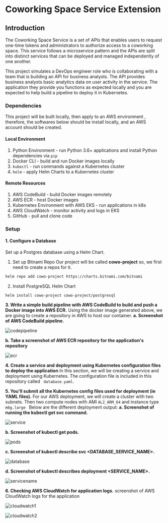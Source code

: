 # Coworking Space Service Extension

## Introduction

The Coworking Space Service is a set of APIs that enables users to request one-time tokens and administrators to authorize access to a coworking space. This service follows a microservice pattern and the APIs are split into distinct services that can be deployed and managed independently of one another.

This project simulates a DevOps engineer role who is collaborating with a team that is building an API for business analysts. The API provides business analysts basic analytics data on user activity in the service. The application they provide you functions as expected locally and you are expected to help build a pipeline to deploy it in Kubernetes.

### Dependencies
This project will be built locally, then apply to an AWS environment , therefore, the softwares below should be install locally, and an AWS account should be created.

#### Local Environment
1. Python Environment - run Python 3.6+ applications and install Python dependencies via `pip`
2. Docker CLI - build and run Docker images locally
3. `kubectl` - run commands against a Kubernetes cluster
4. `helm` - apply Helm Charts to a Kubernetes cluster

#### Remote Resources
1. AWS CodeBuild - build Docker images remotely
2. AWS ECR - host Docker images
3. Kubernetes Environment with AWS EKS - run applications in k8s
4. AWS CloudWatch - monitor activity and logs in EKS
5. GitHub - pull and clone code

### Setup
#### 1. Configure a Database
Set up a Postgres database using a Helm Chart.

1. Set up Bitnami Repo
Our project will be called **cowo-project** so, we first need to create a repos for it.
```bash
helm repo add cowo-project https://charts.bitnami.com/bitnami
```
2. Install PostgreSQL Helm Chart
```
helm install cowo-project cowo-project/postgresql
```
**3. Write a simple build pipeline with AWS CodeBuild to build and push a Docker image into AWS ECR.**
Using the  docker image generated above, we are going to create a repository in AWS to host our container. 
  **a. Screenshot of AWS CodeBuild pipeline.**

  ![codepipeline](https://github.com/tmbothe/microservices-aws-kubernetes-project/blob/main/images/codebuildpipeline.png)

  **b. Take a screenshot of AWS ECR repository for the application's repository**

  ![ecr](https://github.com/tmbothe/microservices-aws-kubernetes-project/blob/main/images/ecr_repository.png)

**4. Create a service and deployment using Kubernetes configuration files to deploy the application**
In this section, we will be creating a service and deployment using Kubernetes. The configuration file is included in this repository called ``` database.yaml```.

**5. You'll submit all the Kubernetes config files used for deployment (ie YAML files).**
For our AWS deployment, we will create a cluster with two subnets. Then two compute nodes with AMI ```AL2_ARM_64``` and instance type ```m6g.large ```
 Below are the different deployment output:
  **a. Screenshot of running the kubectl get svc command.**

   ![service](https://github.com/tmbothe/microservices-aws-kubernetes-project/blob/main/images/a_kubectl_get_services.png)

  **b. Screenshot of kubectl get pods.**

   ![pods](https://github.com/tmbothe/microservices-aws-kubernetes-project/blob/main/images/b_kubectl_get_pods.png)

  **c. Screenshot of kubectl describe svc <DATABASE_SERVICE_NAME>.**

   ![database](https://github.com/tmbothe/microservices-aws-kubernetes-project/blob/main/images/c_kubectl_svc_database_servicename.png)

  **d. Screenshot of kubectl describes deployment <SERVICE_NAME>.**

   ![servicename](https://github.com/tmbothe/microservices-aws-kubernetes-project/blob/main/images/d_deployment_servicename.png)

 **6. Checking AWS CloudWatch for application logs.**
    screenshot of AWS CloudWatch logs for the application 

   ![cloudwatch1](https://github.com/tmbothe/microservices-aws-kubernetes-project/blob/main/images/cloudwatch1.png)

   ![cloudwatch2](https://github.com/tmbothe/microservices-aws-kubernetes-project/blob/main/images/cloudwatch2.png)


